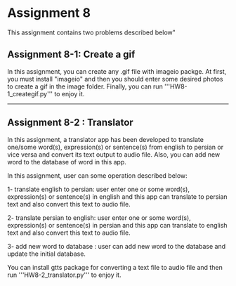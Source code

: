 # Assignment 8

This assignment contains two problems described below"

## Assignment 8-1: Create a gif

In this assignment, you can create any .gif file with imageio packge. At first, you must install "imageio" and then you should enter some desired photos to create a gif in the image folder. Finally, you can run '''HW8-1_creategif.py''' to enjoy it.


---
## Assignment 8-2 : Translator

In this assignment, a translator app  has been developed to translate one/some word(s), expression(s) or sentence(s)  from english to persian or vice versa and convert its text output to audio file. Also, you can add new word to the database of word in this app.

In this assignment, user can some operation described below:

1- translate english to persian: user enter one or some word(s), expression(s) or sentence(s) in english and this app can translate to persian text and also convert this text to audio file.

2- translate persian to english: user enter one or some word(s), expression(s) or sentence(s) in persian and this app can translate to english text and also convert this text to audio file.

3- add new word to database : user can add new word to the database and update the initial database.


You can install gtts package for converting a text file to audio file and then run '''HW8-2_translator.py''' to enjoy it.